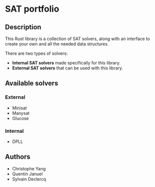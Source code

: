 # SAT portfolio

## Description
This Rust library is a collection of SAT solvers, along with an interface to create your own and all the needed data structures.

There are two types of solvers:
- **Internal SAT solvers** made specifically for this library.
- **External SAT solvers** that can be used with this library.

## Available solvers
### External
- Minisat
- Manysat
- Glucose
### Internal
- DPLL

## Authors
- Christophe Yang
- Quentin Januel
- Sylvain Declercq
